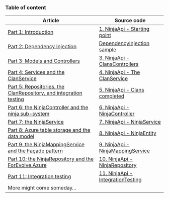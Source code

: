 ### Table of content

<table class="table table-striped table-hover">
    <thead class="thead-inverse">
        <tr>
            <th>Article</th>
            <th>Source code</th>
        </tr>
    </thead>
    <tbody>
        <tr>
            <td><a href="/en/articles/2017/08/11/design-patterns-web-api-service-and-repository-part-1/">Part 1: Introduction</a></td>
            <td><a href="https://github.com/ForEvolve/ForEvolve.Blog.Samples/tree/master/1.%20NinjaApi%20-%20Starting%20point">1. NinjaApi - Starting point</a></td>
        </tr>
        <tr>
            <td><a href="/en/articles/2017/08/14/design-patterns-web-api-service-and-repository-part-2/">Part 2: Dependency Injection</a></td>
            <td><a href="https://github.com/ForEvolve/ForEvolve.Blog.Samples/tree/master/DependencyInjection">DependencyInjection sample</a></td>
        </tr>
        <tr>
            <td><a href="/en/articles/2017/08/17/design-patterns-web-api-service-and-repository-part-3/">Part 3: Models and Controllers</a></td>
            <td><a href="https://github.com/ForEvolve/ForEvolve.Blog.Samples/tree/master/3.%20NinjaApi%20-%20ClansControllers">3. NinjaApi - ClansControllers</a></td>
        </tr>
        <tr>
            <td><a href="/en/articles/2017/08/22/design-patterns-web-api-service-and-repository-part-4/">Part 4: Services and the ClanService</a></td>
            <td><a href="https://github.com/ForEvolve/ForEvolve.Blog.Samples/tree/master/4.%20NinjaApi%20-%20The%20ClanService">4. NinjaApi - The ClanService</a></td>
        </tr>
        <tr>
            <td><a href="/en/articles/2017/08/25/design-patterns-web-api-service-and-repository-part-5/">Part 5: Repositories, the ClanRepository, and integration testing</a></td>
            <td><a href="https://github.com/ForEvolve/ForEvolve.Blog.Samples/tree/master/5.%20NinjaApi%20-%20Clans%20completed">5. NinjaApi - Clans completed</a></td>
        </tr>
        <tr>
            <td><a href="/en/articles/2017/08/30/design-patterns-web-api-service-and-repository-part-6/">Part 6: the NinjaController and the ninja sub-system</a></td>
            <td><a href="https://github.com/ForEvolve/ForEvolve.Blog.Samples/tree/master/6.%20NinjaApi%20-%20NinjaController">6. NinjaApi - NinjaController</a></td>
        </tr>
        <tr>
            <td><a href="/en/articles/2017/09/04/design-patterns-web-api-service-and-repository-part-7/">Part 7: the NinjaService</a></td>
            <td><a href="https://github.com/ForEvolve/ForEvolve.Blog.Samples/tree/master/7.%20NinjaApi%20-%20NinjaService">7. NinjaApi - NinjaService</a></td>
        </tr>
        <tr>
            <td><a href="/en/articles/2017/09/07/design-patterns-web-api-service-and-repository-part-8/">Part 8: Azure table storage and the data model</a></td>
            <td><a href="https://github.com/ForEvolve/ForEvolve.Blog.Samples/tree/master/8.%20NinjaApi%20-%20NinjaEntity">8. NinjaApi - NinjaEntity</a></td>
        </tr>
        <tr>
            <td><a href="/en/articles/2017/09/11/design-patterns-web-api-service-and-repository-part-9/">Part 9: the NinjaMappingService and the Façade pattern</a></td>
            <td><a href="https://github.com/ForEvolve/ForEvolve.Blog.Samples/tree/master/9.%20NinjaApi%20-%20NinjaMappingService">9. NinjaApi - NinjaMappingService</a></td>
        </tr>
        <tr>
            <td><a href="/en/articles/2017/09/14/design-patterns-web-api-service-and-repository-part-10/">Part 10: the NinjaRepository and the ForEvolve.Azure</a></td>
            <td><a href="https://github.com/ForEvolve/ForEvolve.Blog.Samples/tree/master/10.%20NinjaApi%20-%20NinjaRepository">10. NinjaApi - NinjaRepository</a></td>
        </tr>
        <tr>
            <td><a href="/en/articles/2017/09/18/design-patterns-web-api-service-and-repository-part-11/">Part 11: Integration testing</a></td>
            <td><a href="https://github.com/ForEvolve/ForEvolve.Blog.Samples/tree/master/11.%20NinjaApi%20-%20IntegrationTesting">11. NinjaApi - IntegrationTesting</a></td>
        </tr>
        <tr>
            <td>More might come someday…</td>
            <td>&nbsp;</td>
        </tr>
    </tbody>
</table>
